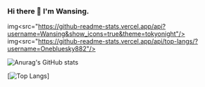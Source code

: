 ### Hi there 👋 I'm Wansing. 

img<src="https://github-readme-stats.vercel.app/api?username=Wansing&show_icons=true&theme=tokyonight"/>
img<src="https://github-readme-stats.vercel.app/api/top-langs/?username=Onebluesky882"/>

![Anurag's GitHub stats](https://github-readme-stats.vercel.app/api?username=Wansing&show_icons=true&theme=tokyonight)

[![Top Langs](https://github-readme-stats.vercel.app/api/top-langs/?username=Onebluesky882)] 
<!--
**Onebluesky882/Onebluesky882** is a ✨ _special_ ✨ repository because its `README.md` (this file) appears on your GitHub profile.

Here are some ideas to get you started:

- 🔭 I’m currently working on ...
- 🌱 I’m currently learning ...
- 👯 I’m looking to collaborate on ...
- 🤔 I’m looking for help with ...
- 💬 Ask me about ...
- 📫 How to reach me: ...
- 😄 Pronouns: ...
- ⚡ Fun fact: ...
-->
